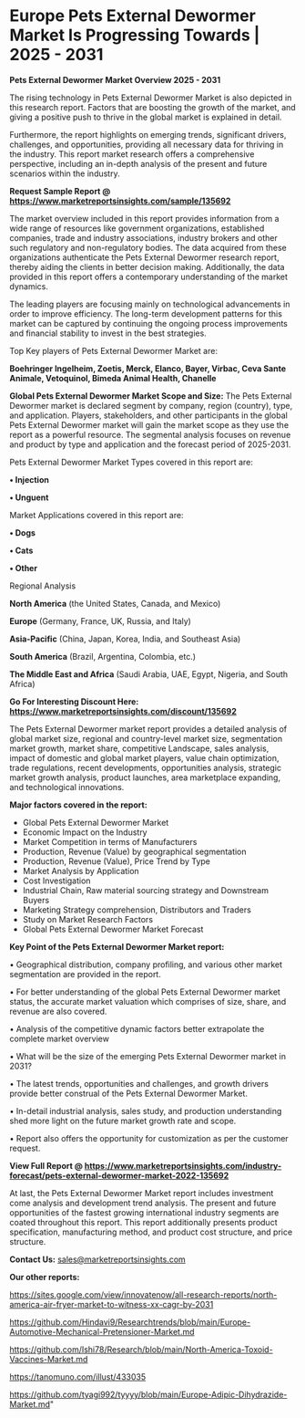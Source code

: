 # Europe Pets External Dewormer Market Is Progressing Towards | 2025 - 2031

<Strong> Pets External Dewormer Market Overview 2025 - 2031</strong>

The rising technology in Pets External Dewormer Market is also depicted in this research report. Factors that are boosting the growth of the market, and giving a positive push to thrive in the global market is explained in detail.

Furthermore, the report highlights on emerging trends, significant drivers, challenges, and opportunities, providing all necessary data for thriving in the industry. This report market research offers a comprehensive perspective, including an in-depth analysis of the present and future scenarios within the industry.

<strong>Request Sample Report @ <a href=https://www.marketreportsinsights.com/sample/135692>https://www.marketreportsinsights.com/sample/135692</a></strong>

The market overview included in this report provides information from a wide range of resources like government organizations, established companies, trade and industry associations, industry brokers and other such regulatory and non-regulatory bodies. The data acquired from these organizations authenticate the Pets External Dewormer research report, thereby aiding the clients in better decision making. Additionally, the data provided in this report offers a contemporary understanding of the market dynamics.

The leading players are focusing mainly on technological advancements in order to improve efficiency. The long-term development patterns for this market can be captured by continuing the ongoing process improvements and financial stability to invest in the best strategies.

Top Key players of Pets External Dewormer Market are:

<strong>Boehringer Ingelheim, Zoetis, Merck, Elanco, Bayer, Virbac, Ceva Sante Animale, Vetoquinol, Bimeda Animal Health, Chanelle</strong>

<strong><b>Global Pets External Dewormer Market Scope and Size:</b></strong>
The Pets External Dewormer market is declared segment by company, region (country), type, and application. Players, stakeholders, and other participants in the global Pets External Dewormer market will gain the market scope as they use the report as a powerful resource. The segmental analysis focuses on revenue and product by type and application and the forecast period of 2025-2031.

Pets External Dewormer Market Types covered in this report are:

<strong>• Injection

• Unguent</strong>

Market Applications covered in this report are:

<strong>• Dogs

• Cats

• Other</strong> 

Regional Analysis

<strong>North America</strong> (the United States, Canada, and Mexico)

<strong>Europe</strong> (Germany, France, UK, Russia, and Italy)

<strong>Asia-Pacific</strong> (China, Japan, Korea, India, and Southeast Asia)

<strong>South America</strong> (Brazil, Argentina, Colombia, etc.)

<strong>The Middle East and Africa</strong> (Saudi Arabia, UAE, Egypt, Nigeria, and South Africa)

<strong>Go For Interesting Discount Here: <a href=https://www.marketreportsinsights.com/discount/135692>https://www.marketreportsinsights.com/discount/135692</a></strong>

The Pets External Dewormer market report provides a detailed analysis of global market size, regional and country-level market size, segmentation market growth, market share, competitive Landscape, sales analysis, impact of domestic and global market players, value chain optimization, trade regulations, recent developments, opportunities analysis, strategic market growth analysis, product launches, area marketplace expanding, and technological innovations.

<strong><b>Major factors covered in the report:</b></strong>
<ul>
  <li>Global Pets External Dewormer Market </li>
  <li>Economic Impact on the Industry</li>
  <li>Market Competition in terms of Manufacturers</li>
  <li>Production, Revenue (Value) by geographical segmentation</li>
  <li>Production, Revenue (Value), Price Trend by Type</li>
  <li>Market Analysis by Application</li>
  <li>Cost Investigation</li>
  <li>Industrial Chain, Raw material sourcing strategy and Downstream Buyers</li>
  <li>Marketing Strategy comprehension, Distributors and Traders</li>
  <li>Study on Market Research Factors</li>
  <li>Global Pets External Dewormer Market Forecast</li>
</ul>

<strong><b>Key Point of the Pets External Dewormer Market report:</b></strong>

• Geographical distribution, company profiling, and various other market segmentation are provided in the report.

• For better understanding of the global Pets External Dewormer market status, the accurate market valuation which comprises of size, share, and revenue are also covered.

• Analysis of the competitive dynamic factors better extrapolate the complete market overview

• What will be the size of the emerging Pets External Dewormer market in 2031?

• The latest trends, opportunities and challenges, and growth drivers provide better construal of the Pets External Dewormer Market.

• In-detail industrial analysis, sales study, and production understanding shed more light on the future market growth rate and scope.

• Report also offers the opportunity for customization as per the customer request.

<strong><b>View Full Report @ <a href=https://www.marketreportsinsights.com/industry-forecast/pets-external-dewormer-market-2022-135692>https://www.marketreportsinsights.com/industry-forecast/pets-external-dewormer-market-2022-135692</a></b></strong>


At last, the Pets External Dewormer Market report includes investment come analysis and development trend analysis. The present and future opportunities of the fastest growing international industry segments are coated throughout this report. This report additionally presents product specification, manufacturing method, and product cost structure, and price structure.

<strong>Contact Us:</strong>
sales@marketreportsinsights.com

<strong>Our other reports:</strong>

<a href=https://sites.google.com/view/innovatenow/all-research-reports/north-america-air-fryer-market-to-witness-xx-cagr-by-2031>https://sites.google.com/view/innovatenow/all-research-reports/north-america-air-fryer-market-to-witness-xx-cagr-by-2031</a>

<a href=https://github.com/Hindavi9/Researchtrends/blob/main/Europe-Automotive-Mechanical-Pretensioner-Market.md>https://github.com/Hindavi9/Researchtrends/blob/main/Europe-Automotive-Mechanical-Pretensioner-Market.md</a>

<a href=https://github.com/Ishi78/Research/blob/main/North-America-Toxoid-Vaccines-Market.md>https://github.com/Ishi78/Research/blob/main/North-America-Toxoid-Vaccines-Market.md</a>

<a href=https://tanomuno.com/illust/433035>https://tanomuno.com/illust/433035</a>

<a href=https://github.com/tyagi992/tyyyy/blob/main/Europe-Adipic-Dihydrazide-Market.md>https://github.com/tyagi992/tyyyy/blob/main/Europe-Adipic-Dihydrazide-Market.md</a>"
